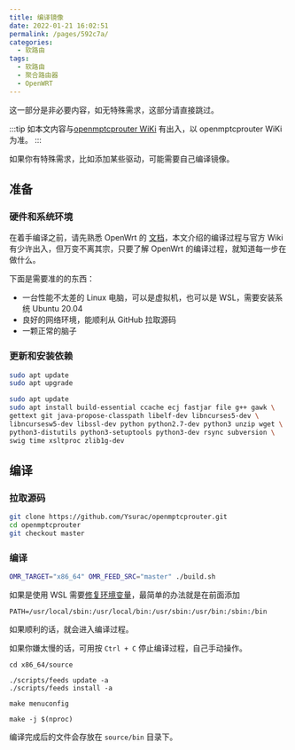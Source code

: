 ```yaml
---
title: 编译镜像
date: 2022-01-21 16:02:51
permalink: /pages/592c7a/
categories:
  - 软路由
tags:
  - 软路由
  - 聚合路由器
  - OpenWRT
---
```


这一部分是非必要内容，如无特殊需求，这部分请直接跳过。

<!-- more -->

:::tip
如本文内容与[openmptcprouter WiKi](https://github.com/Ysurac/openmptcprouter/wiki/Create-image-for-unsupported-platform) 有出入，以 openmptcprouter WiKi 为准。
:::

如果你有特殊需求，比如添加某些驱动，可能需要自己编译镜像。

## 准备

### 硬件和系统环境

在着手编译之前，请先熟悉 OpenWrt 的 [文档](https://openwrt.org/docs/guide-developer/start)，本文介绍的编译过程与官方 Wiki 有少许出入，但万变不离其宗，只要了解 OpenWrt 的编译过程，就知道每一步在做什么。

下面是需要准的的东西：

- 一台性能不太差的 Linux 电脑，可以是虚拟机，也可以是 WSL，需要安装系统 Ubuntu 20.04
- 良好的网络环境，能顺利从 GitHub 拉取源码
- 一颗正常的脑子

### 更新和安装依赖

```bash
sudo apt update
sudo apt upgrade
```

```bash
sudo apt update
sudo apt install build-essential ccache ecj fastjar file g++ gawk \
gettext git java-propose-classpath libelf-dev libncurses5-dev \
libncursesw5-dev libssl-dev python python2.7-dev python3 unzip wget \
python3-distutils python3-setuptools python3-dev rsync subversion \
swig time xsltproc zlib1g-dev
```

## 编译

### 拉取源码

```bash
git clone https://github.com/Ysurac/openmptcprouter.git
cd openmptcprouter
git checkout master
```

### 编译

```bash
OMR_TARGET="x86_64" OMR_FEED_SRC="master" ./build.sh
```

如果是使用 WSL 需要[修复环境变量](https://openwrt.org/docs/guide-developer/toolchain/wsl)，最简单的办法就是在前面添加

```
PATH=/usr/local/sbin:/usr/local/bin:/usr/sbin:/usr/bin:/sbin:/bin
```

如果顺利的话，就会进入编译过程。

如果你嫌太慢的话，可用按 `Ctrl + C` 停止编译过程，自己手动操作。

```
cd x86_64/source

./scripts/feeds update -a
./scripts/feeds install -a

make menuconfig

make -j $(nproc)
```

编译完成后的文件会存放在 `source/bin` 目录下。
